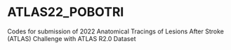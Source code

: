 # ATLAS22_POBOTRI
Codes for submission of 2022 Anatomical Tracings of Lesions After Stroke (ATLAS) Challenge with ATLAS R2.0 Dataset
